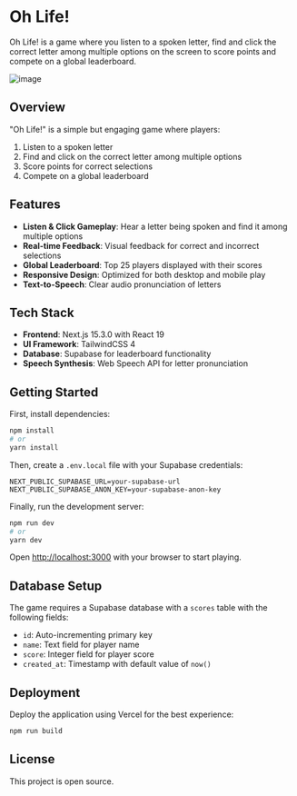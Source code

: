 # Oh Life!

Oh Life! is a game where you listen to a spoken letter, find and click the correct letter among multiple options on the screen to score points and compete on a global leaderboard.

![image](https://github.com/user-attachments/assets/5f79190f-b132-4530-9432-60d237ec299b)

## Overview

"Oh Life!" is a simple but engaging game where players:
1. Listen to a spoken letter
2. Find and click on the correct letter among multiple options
3. Score points for correct selections
4. Compete on a global leaderboard

## Features

- **Listen & Click Gameplay**: Hear a letter being spoken and find it among multiple options
- **Real-time Feedback**: Visual feedback for correct and incorrect selections
- **Global Leaderboard**: Top 25 players displayed with their scores
- **Responsive Design**: Optimized for both desktop and mobile play
- **Text-to-Speech**: Clear audio pronunciation of letters

## Tech Stack

- **Frontend**: Next.js 15.3.0 with React 19
- **UI Framework**: TailwindCSS 4
- **Database**: Supabase for leaderboard functionality
- **Speech Synthesis**: Web Speech API for letter pronunciation

## Getting Started

First, install dependencies:

```bash
npm install
# or
yarn install
```

Then, create a `.env.local` file with your Supabase credentials:

```
NEXT_PUBLIC_SUPABASE_URL=your-supabase-url
NEXT_PUBLIC_SUPABASE_ANON_KEY=your-supabase-anon-key
```

Finally, run the development server:

```bash
npm run dev
# or
yarn dev
```

Open [http://localhost:3000](http://localhost:3000) with your browser to start playing.

## Database Setup

The game requires a Supabase database with a `scores` table with the following fields:
- `id`: Auto-incrementing primary key
- `name`: Text field for player name
- `score`: Integer field for player score
- `created_at`: Timestamp with default value of `now()`

## Deployment

Deploy the application using Vercel for the best experience:

```bash
npm run build
```

## License

This project is open source.
